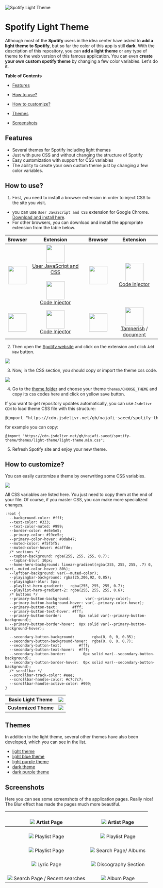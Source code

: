 ![Spotify Light Theme](assets/spotify-light-theme.png)

# Spotify Light Theme
Although most of the **Spotify** users in the idea center have asked to **add a light theme to Spotify**, but so far the color of this app is still **dark**.
With the description of this repository, you can **add a light theme** or any type of theme to the web version of this famous application. You can even **create your own custom spotify theme** by changing a few color variables. Let's do it.

**Table of Contents**

- [Features](#features)

- [How to use?](#how-to-use)

- [How to customize?](#how-to-customize)

- [Themes](#themes)

- [Screenshots](#screenshots)

## Features

- Several themes for Spotify including light themes
- Just with pure CSS and without changing the structure of Spotify
- Easy customization with support for CSS variables
- The ability to create your own custom theme just by changing a few color variables.

## How to use?

1) First, you need to install a browser extension in order to inject CSS to the site you visit. 

- you can use `User JavaScript and CSS` extension for Google Chrome. [Download and install here](https://chrome.google.com/webstore/detail/user-javascript-and-css/nbhcbdghjpllgmfilhnhkllmkecfmpld?hl=en "Download and install here").
- For other browsers, you can download and install the appropriate extension from the table below.

| Browser        | Extension   |  | Browser | Extension |
| :------------: | :------------: | :------------: | :------------: | :------------: |
| <img src="assets/logo-chrome.svg" width="60"> | <img src="assets/logo-user-js-css.jpeg" width="60"> <br/>[User JavaScript and CSS](https://chrome.google.com/webstore/detail/user-javascript-and-css/nbhcbdghjpllgmfilhnhkllmkecfmpld?hl=en "User JavaScript and CSS") <br/> <br/> <img src="assets/logo-code-injector.jpeg" width="60"> <br/> [Code Injector](https://chrome.google.com/webstore/detail/code-injector/edkcmfocepnifkbnbkmlcmegedeikdeb "Code Injector") | | <img src="assets/logo-firefox.svg" width="60"> | <img src="assets/logo-code-injector.jpeg" width="60"> <br/> [Code Injector](https://addons.mozilla.org/en-US/firefox/addon/codeinjector/ "Code Injector")   | 
| <img src="assets/logo-edge.png" width="60"> | <img src="assets/logo-code-injector.jpeg" width="60"> <br/> [Code Injector](https://microsoftedge.microsoft.com/addons/detail/kgmlfocfgenookigofalapefagndnlnc")| | <img src="assets/logo-safari.webp" width="60"> | <img src="assets/logo-tamperish.webp" width="60"> <br/> [Tamperish](https://apps.apple.com/cd/app/tamperish-for-safari/id1516885392?mt=12 "Tamperish") / [document](https://github.com/username0x0a/Tamperish "document") |

2) Then open the [Spotify website](https://open.spotify.com/ "Spotify website") and click on the extension and click `Add New` button.

![](assets/guide-1.png)

3) Now, in the CSS section, you should copy or import the theme css code.

![](assets/guide-2.png)

4) Go to the [theme folder](https://github.com/najafi-saeed/spotify-theme/tree/development/themes "folder") and choose your theme `themes/CHOOSE_THEME` and copy its css codes here and click on yellow save button. 

If you want to get repository updates automatically, you can use `Jsdelivr CDN` to load theme CSS file with this structure:

<pre>@import "https://cdn.jsdelivr.net/gh/najafi-saeed/spotify-theme/themes/<b>theme-folder</b>/<b>theme-file</b>.min.css";</pre>

for example you can copy:
```
@import "https://cdn.jsdelivr.net/gh/najafi-saeed/spotify-theme/themes/light-theme/light-theme.min.css";
```

5) Refresh Spotify site and enjoy your new theme.

## How to customize?
You can easily customize a theme by overwriting some CSS variables.

![](assets/customize-1.png)

All CSS variables are listed here. You just need to copy them at the end of your file. Of course, if you master CSS, you can make more specialized changes.

```
:root {
  --background-color: #fff;
  --text-color: #333;
  --text-color-muted: #999;
  --border-color: #e5e5e5;
  --primary-color: #19ce5c;
  --primary-color-hover: #0dab47;
  --muted-color: #f5f5f5;
  --muted-color-hover: #caffde;
  /* sections */
  --topbar-background: rgba(255, 255, 255, 0.7);
  --topbar-blur: 10px;
  --home-hero-background: linear-gradient(rgba(255, 255, 255, .7) 0, var(--muted-color-hover) 80%);
  --leftbar-background: var(--muted-color);
  --playingbar-background: rgba(25,206,92, 0.85);
  --playingbar-blur: 5px;
  --playlist-hero-gradient:   rgba(255, 255, 255, 0.7);
  --playlist-hero-gradient-2: rgba(255, 255, 255, 0.6);
  /* buttons */
  --primary-button-background:       var(--primary-color);
  --primary-button-background-hover: var(--primary-color-hover);
  --primary-button-text:       #fff;
  --primary-button-text-hover: #fff;
  --primary-button-border:        0px solid var(--primary-button-background);
  --primary-button-border-hover:  0px solid var(--primary-button-background-hover);

  --secondary-button-background:        rgba(0, 0, 0, 0.35);
  --secondary-button-background-hover:  rgba(0, 0, 0, 0.7);
  --secondary-button-text:        #fff;
  --secondary-button-text-hover:  #fff;
  --secondary-button-border:        0px solid var(--secondary-button-background);
  --secondary-button-border-hover:  0px solid var(--secondary-button-background);
  /* scrollbar */
  --scrollbar-track-color: #eee;
  --scrollbar-handle-color: #c7c7c7;
  --scrollbar-handle-active-color: #999;
}
```
| Basic Light Theme  |  ![](assets/customize-2.png)  |
| :------------: | :------------: |
| **Customized Theme** | ![](assets/customize-3.png)  |

## Themes

In addition to the light theme, several other themes have also been developed, which you can see in the list.

- [light theme](themes/light-theme "light theme")
- [light blue theme](themes/light-blue-theme "light blue theme")
- [light purple theme](themes/light-purple-theme "light purple theme")
- [dark theme](themes/dark-theme "dark theme")
- [dark purple theme](themes/dark-purple-theme "dark purple theme")

## Screenshots

Here you can see some screenshots of the application pages. Really nice! The Blur effect has made the pages much more beautiful.

| <br> ![](assets/screenshot-1-artist-page.png) Artist Page  | <br> ![](assets/screenshot-2-artist-page.png) Artist Page  |
| :------------: | :------------: |
| <br> ![](assets/screenshot-3-playlist-page.png) Playlist Page  | <br>  ![](assets/screenshot-4-playlist-page.png) Playlist Page |
|  <br> ![](assets/screenshot-5-playlist-page.png) Playlist Page | <br> ![](assets/screenshot-6-search-albums.png) Search Page/ Albums |
| <br> ![](assets/screenshot-7-lyric-page.png) Lyric Page | <br> ![](assets/screenshot-8-discography.png) Discography Section |
| <br> ![](assets/screenshot-9-search-recent.png) Search Page / Recent searches |  <br> ![](assets/screenshot-10-album-page.png) Album Page |
